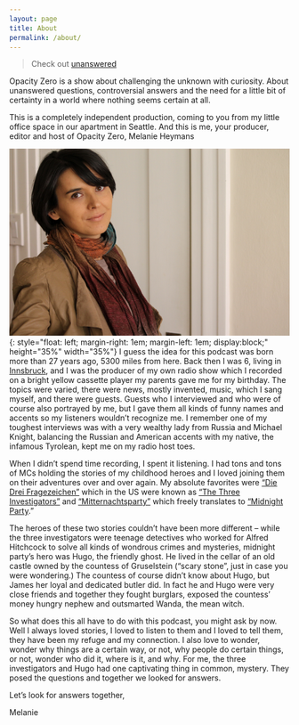 ```yaml
---
layout: page
title: About
permalink: /about/
---
```


> Check out [unanswered](https://unanswered.substack.com/)

Opacity Zero is a show about challenging the unknown with curiosity. About
unanswered questions, controversial answers and the need for a little bit of
certainty in a world where nothing seems certain at all.

This is a completely independent production, coming to you from my little
office space in our apartment in Seattle. And this is me, your producer, editor
and host of Opacity Zero, Melanie Heymans

![Melanie](/assets/Melanie.png){: style="float: left; margin-right: 1em; margin-left: 1em; display:block;" height="35%" width="35%"}
I guess the idea for this podcast was born more than 27 years ago, 5300 miles
from here. Back then I was 6, living in
[Innsbruck](https://www.youtube.com/watch?v=nr5WyHwWLVw), and I was the
producer of my own radio show which I recorded on a bright yellow cassette
player my parents gave me for my birthday. The topics were varied, there were
news, mostly invented, music, which I sang myself, and there were guests.
Guests who I interviewed and who were of course also portrayed by me, but I
gave them all kinds of funny names and accents so my listeners wouldn’t
recognize me. I remember one of my toughest interviews was with a very wealthy
lady from Russia and Michael Knight, balancing the Russian and American accents
with my native, the infamous Tyrolean, kept me on my radio host toes.

When I didn’t spend time recording, I spent it listening. I had tons and tons
of MCs holding the stories of my childhood heroes and I loved joining them on
their adventures over and over again. My absolute favorites were [“Die Drei
Fragezeichen”](https://en.wikipedia.org/wiki/Three_Investigators) which in the
US were known as [“The Three
Investigators”](https://en.wikipedia.org/wiki/Three_Investigators) and
[“Mitternachtsparty”](http://www.amazon.co.uk/Mitternachtsparty-Der-Schatz-Gruselstein-Karussell/dp/B002U9UI8I)
which freely translates to [“Midnight
Party](http://www.amazon.co.uk/Mitternachtsparty-Der-Schatz-Gruselstein-Karussell/dp/B002U9UI8I).”

The heroes of these two stories couldn’t have been more different – while the
three investigators were teenage detectives who worked for Alfred Hitchcock to
solve all kinds of wondrous crimes and mysteries, midnight party’s hero was
Hugo, the friendly ghost. He lived in the cellar of an old castle owned by the
countess of Gruselstein (“scary stone”, just in case you were wondering.) The
countess of course didn’t know about Hugo, but James her loyal and dedicated
butler did. In fact he and Hugo were very close friends and together they
fought burglars, exposed the countess’ money hungry nephew and outsmarted
Wanda, the mean witch.

So what does this all have to do with this podcast, you might ask by now. Well
I always loved stories, I loved to listen to them and I loved to tell them,
they have been my refuge and my connection. I also love to wonder, wonder why
things are a certain way, or not, why people do certain things, or not, wonder
who did it, where is it, and why. For me, the three investigators and Hugo had
one captivating thing in common, mystery. They posed the questions and together
we looked for answers.

Let’s look for answers together,

Melanie
